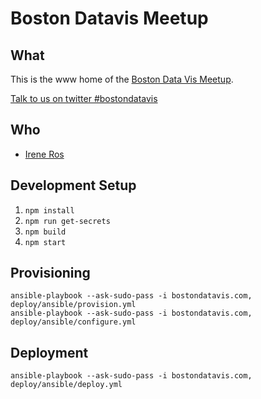 # Boston Datavis Meetup

## What

This is the www home of the [Boston Data Vis Meetup](http://meetup.com/bostondatavis).

[Talk to us on twitter #bostondatavis](https://twitter.com/search?q=%23bostondatavis&src=typd)

## Who

- [Irene Ros](http://twitter.com/ireneros)

## Development Setup

1. `npm install`
2. `npm run get-secrets`
3. `npm build`
4. `npm start`


## Provisioning
```
ansible-playbook --ask-sudo-pass -i bostondatavis.com, deploy/ansible/provision.yml
ansible-playbook --ask-sudo-pass -i bostondatavis.com, deploy/ansible/configure.yml
```

## Deployment
```
ansible-playbook --ask-sudo-pass -i bostondatavis.com, deploy/ansible/deploy.yml
```
